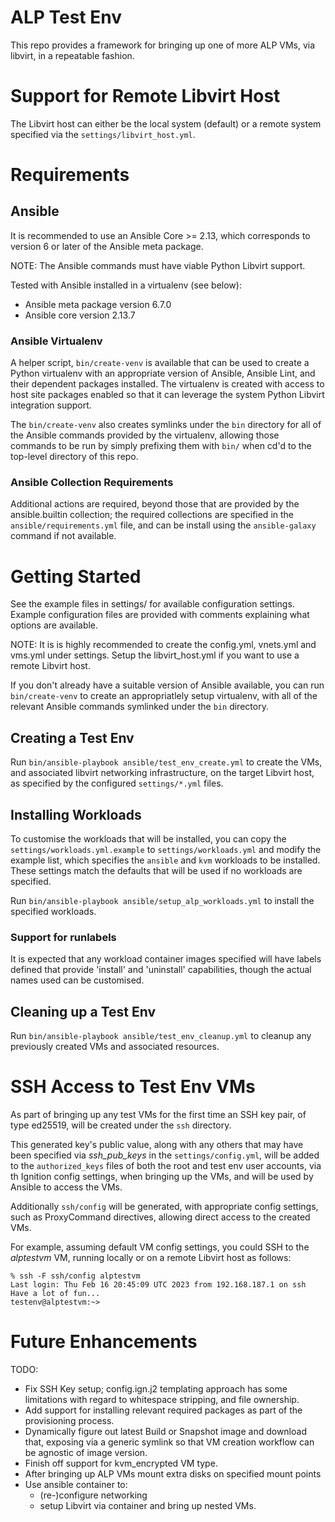 # ALP Test Env

This repo provides a framework for bringing up one of more ALP VMs, via
libvirt, in a repeatable fashion.

# Support for Remote Libvirt Host

The Libvirt host can either be the local system (default) or a remote
system specified via the `settings/libvirt_host.yml`.


# Requirements

## Ansible
It is recommended to use an Ansible Core >= 2.13, which corresponds to
version 6 or later of the Ansible meta package.

NOTE: The Ansible commands must have viable Python Libvirt support.

Tested with Ansible installed in a virtualenv (see below):
  * Ansible meta package version 6.7.0
  * Ansible core version 2.13.7

### Ansible Virtualenv

A helper script, `bin/create-venv` is available that can be used to
create a Python virtualenv with an appropriate version of Ansible,
Ansible Lint, and their dependent packages installed. The virtualenv
is created with access to host site packages enabled so that it can
leverage the system Python Libvirt integration support.

The `bin/create-venv` also creates symlinks under the `bin` directory
for all of the Ansible commands provided by the virtualenv, allowing
those commands to be run by simply prefixing them with `bin/` when
cd'd to the top-level directory of this repo.

### Ansible Collection Requirements

Additional actions are required, beyond those that are provided by the
ansible.builtin collection; the required collections are specified in
the `ansible/requirements.yml` file, and can be install using the
`ansible-galaxy` command if not available.


# Getting Started
See the example files in settings/ for available configuration settings.
Example configuration files are provided with comments explaining what
options are available.

NOTE: It is is highly recommended to create the config.yml, vnets.yml
and vms.yml under settings. Setup the libvirt_host.yml if you want to
use a remote Libvirt host.

If you don't already have a suitable version of Ansible available, you
can run `bin/create-venv` to create an appropriatlely setup virtualenv,
with all of the relevant Ansible commands symlinked under the `bin`
directory.

## Creating a Test Env

Run `bin/ansible-playbook ansible/test_env_create.yml` to create the VMs,
and associated libvirt networking infrastructure, on the target Libvirt
host, as specified by the configured `settings/*.yml` files.

## Installing Workloads

To customise the workloads that will be installed, you can copy the
`settings/workloads.yml.example` to `settings/workloads.yml` and modify
the example list, which specifies the `ansible` and `kvm` workloads to
be installed. These settings match the defaults that will be used if
no workloads are specified.

Run `bin/ansible-playbook ansible/setup_alp_workloads.yml` to install
the specified workloads.

### Support for runlabels

It is expected that any workload container images specified will have
labels defined that provide 'install' and 'uninstall' capabilities,
though the actual names used can be customised.

## Cleaning up a Test Env

Run `bin/ansible-playbook ansible/test_env_cleanup.yml` to cleanup any
previously created VMs and associated resources.


# SSH Access to Test Env VMs

As part of bringing up any test VMs for the first time an SSH key pair,
of type ed25519, will be created under the `ssh` directory.

This generated key's public value, along with any others that may have
been specified via *ssh_pub_keys* in the `settings/config.yml`, will be
added to the `authorized_keys` files of both the root and test env user
accounts, via th Ignition config settings, when bringing up the VMs, and
will be used by Ansible to access the VMs.

Additionally `ssh/config` will be generated, with appropriate config
settings, such as ProxyCommand directives, allowing direct access to
the created VMs.

For example, assuming default VM config settings, you could SSH to the
*alptestvm* VM, running locally or on a remote Libvirt host as follows:

```
% ssh -F ssh/config alptestvm
Last login: Thu Feb 16 20:45:09 UTC 2023 from 192.168.187.1 on ssh
Have a lot of fun...
testenv@alptestvm:~>
```

# Future Enhancements

TODO:
  * Fix SSH Key setup; config.ign.j2 templating approach has some
    limitations with regard to whitespace stripping, and file
    ownership.
  * Add support for installing relevant required packages as part of
    the provisioning process.
  * Dynamically figure out latest Build or Snapshot image and download
    that, exposing via a generic symlink so that VM creation workflow
    can be agnostic of image version.
  * Finish off support for kvm_encrypted VM type.
  * After bringing up ALP VMs mount extra disks on specified mount points
  * Use ansible container to:
    * (re-)configure networking
    * setup Libvirt via container and bring up nested VMs.
